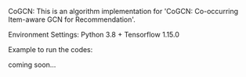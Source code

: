 CoGCN:
This is an algorithm implementation for 'CoGCN: Co-occurring Item-aware GCN for Recommendation'.

Environment Settings:
Python 3.8 + Tensorflow 1.15.0

Example to run the codes:



 


coming soon...
